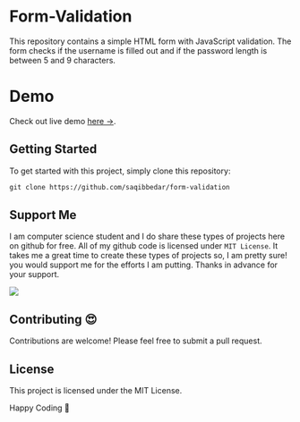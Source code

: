 # Form-Validation

This repository contains a simple HTML form with JavaScript validation. The form checks if the username is filled out and if the password length is between 5 and 9 characters.

# Demo

Check out live demo [here →](https://saqibbedar.github.io/form-validation/).

## Getting Started

To get started with this project, simply clone this repository:

```md 
git clone https://github.com/saqibbedar/form-validation
```

## Support Me
I am computer science student and I do share these types of projects here on github for free. All of my github code is licensed under `MIT License`. It takes me a great time to create these types of projects so, I am pretty sure! you would support me for the efforts I am putting. Thanks in advance for your support.

<a href="https://www.buymeacoffee.com/saqibbedar"><img src="https://img.buymeacoffee.com/button-api/?text=Buy me a coffee&emoji=&slug=saqibbedar&button_colour=5F7FFF&font_colour=ffffff&font_family=Poppins&outline_colour=000000&coffee_colour=FFDD00"></a>

## Contributing 😍

Contributions are welcome! Please feel free to submit a pull request.

## License

This project is licensed under the MIT License.

Happy Coding 🚀
